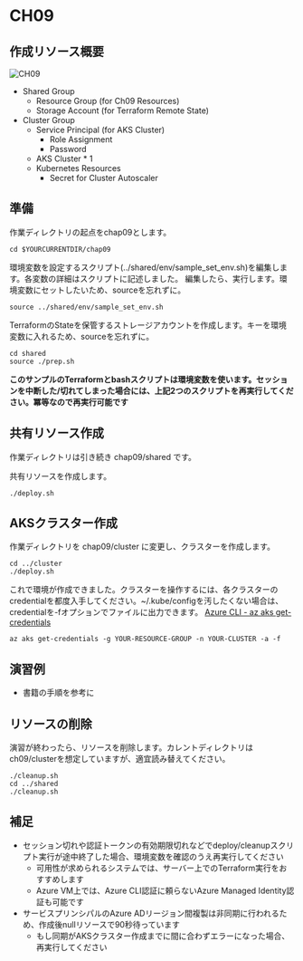 # CH09

## 作成リソース概要

![CH09](https://github.com/ToruMakabe/Understanding-K8s/blob/master/pics/ch09.jpg?raw=true "CH09")

* Shared Group
  * Resource Group (for Ch09 Resources)
  * Storage Account (for Terraform Remote State)
* Cluster Group
  * Service Principal (for AKS Cluster)
    * Role Assignment
    * Password
  * AKS Cluster * 1
  * Kubernetes Resources
    * Secret for Cluster Autoscaler

## 準備

作業ディレクトリの起点をchap09とします。

```
cd $YOURCURRENTDIR/chap09
```

環境変数を設定するスクリプト(../shared/env/sample_set_env.sh)を編集します。各変数の詳細はスクリプトに記述しました。
編集したら、実行します。環境変数にセットしたいため、sourceを忘れずに。

```
source ../shared/env/sample_set_env.sh
```

TerraformのStateを保管するストレージアカウントを作成します。キーを環境変数に入れるため、sourceを忘れずに。

```
cd shared
source ./prep.sh
```

__このサンプルのTerraformとbashスクリプトは環境変数を使います。セッションを中断した/切れてしまった場合には、上記2つのスクリプトを再実行してください。冪等なので再実行可能です__

## 共有リソース作成

作業ディレクトリは引き続き chap09/shared です。

共有リソースを作成します。

```
./deploy.sh
```

## AKSクラスター作成

作業ディレクトリを chap09/cluster に変更し、クラスターを作成します。

```
cd ../cluster
./deploy.sh
```

これで環境が作成できました。クラスターを操作するには、各クラスターのcredentialを都度入手してください。~/.kube/configを汚したくない場合は、credentialを-fオプションでファイルに出力できます。
[Azure CLI - az aks get-credentials](https://docs.microsoft.com/en-us/cli/azure/aks?view=azure-cli-latest#az-aks-get-credentials)

```
az aks get-credentials -g YOUR-RESOURCE-GROUP -n YOUR-CLUSTER -a -f
```

## 演習例

* 書籍の手順を参考に

## リソースの削除

演習が終わったら、リソースを削除します。カレントディレクトリはch09/clusterを想定していますが、適宜読み替えてください。

```
./cleanup.sh
cd ../shared
./cleanup.sh
```

## 補足

* セッション切れや認証トークンの有効期限切れなどでdeploy/cleanupスクリプト実行が途中終了した場合、環境変数を確認のうえ再実行してください
  * 可用性が求められるシステムでは、サーバー上でのTerraform実行をおすすめします
  * Azure VM上では、Azure CLI認証に頼らないAzure Managed Identity認証も可能です
* サービスプリンシパルのAzure ADリージョン間複製は非同期に行われるため、作成後nullリソースで90秒待っています
  * もし同期がAKSクラスター作成までに間に合わずエラーになった場合、再実行してください